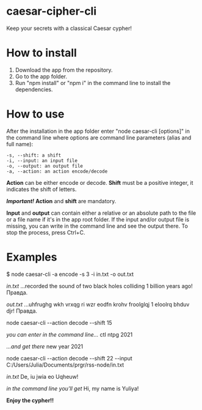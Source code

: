 # caesar-cipher-cli
Keep your secrets with a classical Caesar cypher!

# How to install
1. Download the app from the repository.
2. Go to the app folder.
3. Run "npm install" or "npm i" in the command line to install the dependencies.

# How to use
After the installation in the app folder enter "node caesar-cli [options]" in the command line where options are command line parameters (alias and full name):

    -s, --shift: a shift
    -i, --input: an input file
    -o, --output: an output file
    -a, --action: an action encode/decode

**Action** can be either encode or decode. **Shift** must be a positive integer, it indicates the shift of letters.

***Important!*** **Action** and **shift** are mandatory.

**Input** and **output** can contain either a relative or an absolute path to the file or a file name if it's in the app root folder.
If the input and/or output file is missing, you can write in the command line and see the output there. To stop the process, press Ctrl+C.

# Examples
$ node caesar-cli -a encode -s 3 -i in.txt -o out.txt

*in.txt* ...recorded the sound of two black holes colliding 1 billion years ago! Правда.

*out.txt* ...uhfrughg wkh vrxqg ri wzr eodfn krohv froolglqj 1 eloolrq bhduv djr! Правда.


node caesar-cli --action decode --shift 15

*you can enter in the command line...* ctl ntpg 2021

*...and get there* new year 2021


node caesar-cli --action decode --shift 22 --input C:/Users/Julia/Documents/prgr/rss-node/in.txt

*in.txt* De, iu jwia eo Uqheuw!

*in the command line you'll get* Hi, my name is Yuliya!

**Enjoy the cypher!!**







